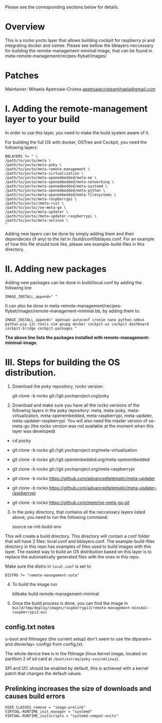 
Please see the corresponding sections below for details.


Overview
============

This is a rocko yocto layer that allows building cockpit for raspberry pi and integrating docker and ostree. Please see bellow the bblayers neccessary for building the remote-management-minimal image, that can be found in meta-remote-management/recipes-flybat/images/


Patches
=======

Maintainer: Mihaela Apetroaie-Cristea <apetroaiecristeamihaela@gmail.com>


I. Adding the remote-management layer to your build
=================================================


In order to use this layer, you need to make the build system aware of
it.

For building the full OS with docker, OSTree and Cockpit, you need the following layers:

    BBLAYERS ?= " \
    /path/to/yocto/meta \
    /path/to/yocto/meta-poky \
    /path/to/yocto/meta-remote-management \
    /path/to/yocto/meta-virtualization \
    /path/to/yocto/meta-openembedded/meta-oe \
    /path/to/yocto/meta-openembedded/meta-networking \
    /path/to/yocto/meta-openembedded/meta-systemd \
    /path/to/yocto/meta-openembedded/meta-python \
    /path/to/yocto/meta-openembedded/meta-filesystems \
    /path/to/yocto/meta-raspberrypi \
    /path/to/yocto//meta-rust \
    /path/to/yocto//oe-meta-go \
    /path/to/yocto/meta-updater \
    /path/to/yocto//meta-updater-raspberrypi \
    /path/to/yocto/meta-selinux \
    "

Adding new layers can be done by simply adding them and their dependecies (if any) to the list in /build/conf/bblayes.conf. For an example of how this file should look like, please see example-build-files in this directory.


II. Adding new packages
========================

Adding new packages can be done in build/local.conf by adding the following line

    IMAGE_INSTALL_append=" "

It can also be done in meta-remote-management/recipes-flybat/images/remote-management-minimal.bb, by adding them to:

    IMAGE_INSTALL_append=" openvpn autoconf cronie nano python-smbus python-pip i2c-tools vim gnupg docker cockpit-ws cockpit-dashboard cockpit-bridge cockpit-packages "

**The above line lists the packages installed with remote-management-minimal-image.**


III. Steps for building the OS distribution.
============================================

1. Download the poky repository, rocko version:

    git clone -b rocko git://git.yoctoproject.org/poky

2. Download and make sure you have all the rocko versions of the following layers in the poky repository: meta, meta-poky, meta-virtualization, meta-openembedded, meta-raspberrypi, meta-updater, meta-updater-raspberrypi. You will also need the master version of oe-meta-go (the rocko version was not available at the moment when this layer was developed)

* cd pocky

* git clone -b rocko git://git.yoctoproject.org/meta-virtualization

* git clone -b rocko git://git.openembedded.org/meta-openembedded

* git clone -b rocko git://git.yoctoproject.org/meta-raspberrypi

* git clone -b rocko https://github.com/advancedtelematic/meta-updater

* git clone -b rocko https://github.com/advancedtelematic/meta-updater-raspberrypi

* git clone -b rocko https://github.com/mem/oe-meta-go.git


3. In the poky directory, that contains all the neccessary layers listed above, you need to run the following command:

    source oe-init-build-env

This will create a build directory. This directory will contain a conf folder that will have 2 files: local.conf and bblayers.conf. The example-build-files directory in this repo has examples of files used to build images with this layer. The easiest way to build an OS distribution based on this layer is to replace the automatically generated files with the ones in this repo.

Make sure the distro in `local.conf` is set to

    DISTRO ?= "remote-management-sota"

4. To build the image run

    bitbake build remote-management-minimal

5. Once the build process is done, you can find the image in `build/tmp/deploy/images/raspberrypi3/remote-management-minimal-raspberrypi3.wic`



## config.txt notes

u-boot and fitImages (the current setup) don't seem to use the dtparam= and dtoverlay= configs from config.txt.

The whole device tree is in the fitImage (linux kernel image, located on partition 2 of sd card at `/boot/ostree/poky-xxx/vmlinuz`).

SPI and I2C should be enabled by default, this is achieved with a kernel patch that changes the default values.

## Prelinking increases the size of downloads and causes build errors

    USER_CLASSES_remove = "image-prelink"
    VIRTUAL-RUNTIME_init_manager = "systemd"
    VIRTUAL-RUNTIME_initscripts = "systemd-compat-units"
